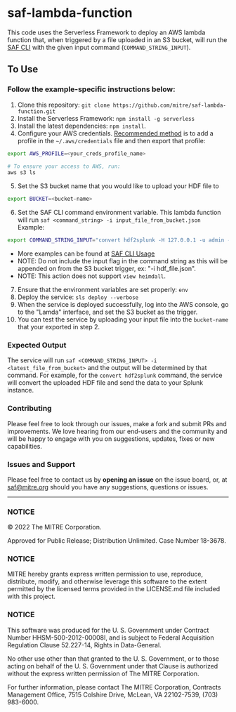 # saf-lambda-function
This code uses the Serverless Framework to deploy an AWS lambda function that, when triggered by a file uploaded in an S3 bucket, will run the [SAF CLI](https://github.com/mitre/saf) with the given input command (`COMMAND_STRING_INPUT`).

## To Use
### Follow the example-specific instructions below:
1. Clone this repository: `git clone https://github.com/mitre/saf-lambda-function.git`
2. Install the Serverless Framework: `npm install -g serverless`
3. Install the latest dependencies: `npm install`.
4. Configure your AWS credentials. [Recommended method](https://docs.aws.amazon.com/cli/latest/userguide/cli-configure-files.html) is to add a profile in the `~/.aws/credentials` file and then export that profile:
```bash
export AWS_PROFILE=<your_creds_profile_name>

# To ensure your access to AWS, run:
aws s3 ls
```
5. Set the S3 bucket name that you would like to upload your HDF file to
```bash
export BUCKET=<bucket-name>
```
6. Set the SAF CLI command environment variable. This lambda function will run `saf <command_string> -i input_file_from_bucket.json` 
Example:
```bash
export COMMAND_STRING_INPUT="convert hdf2splunk -H 127.0.0.1 -u admin -p Valid_password! -I your_index_name"
```
  - More examples can be found at [SAF CLI Usage](https://github.com/mitre/saf#usage)
  - NOTE: Do not include the input flag in the command string as this will be appended on from the S3 bucket trigger, ex: "-i hdf_file.json".
  - NOTE: This action does not support `view heimdall`.

7. Ensure that the environment variables are set properly: `env`
8. Deploy the service: `sls deploy --verbose`
9. When the service is deployed successfully, log into the AWS console, go to the "Lamda" interface, and set the S3 bucket as the trigger.
10. You can test the service by uploading your input file into the `bucket-name` that your exported in step 2.


### Expected Output
The service will run `saf <COMMAND_STRING_INPUT> -i <latest_file_from_bucket>` and the output will be determined by that command.
For example, for the `convert hdf2splunk` command, the service will convert the uploaded HDF file and send the data to your Splunk instance.


### Contributing

Please feel free to look through our issues, make a fork and submit PRs and improvements. We love hearing from our end-users and the community and will be happy to engage with you on suggestions, updates, fixes or new capabilities.

### Issues and Support

Please feel free to contact us by **opening an issue** on the issue board, or, at [saf@mitre.org](mailto:saf@mitre.org) should you have any suggestions, questions or issues.

---

### NOTICE

© 2022 The MITRE Corporation.

Approved for Public Release; Distribution Unlimited. Case Number 18-3678.

### NOTICE

MITRE hereby grants express written permission to use, reproduce, distribute, modify, and otherwise leverage this software to the extent permitted by the licensed terms provided in the LICENSE.md file included with this project.

### NOTICE

This software was produced for the U. S. Government under Contract Number HHSM-500-2012-00008I, and is subject to Federal Acquisition Regulation Clause 52.227-14, Rights in Data-General.

No other use other than that granted to the U. S. Government, or to those acting on behalf of the U. S. Government under that Clause is authorized without the express written permission of The MITRE Corporation.

For further information, please contact The MITRE Corporation, Contracts Management Office, 7515 Colshire Drive, McLean, VA 22102-7539, (703) 983-6000.

